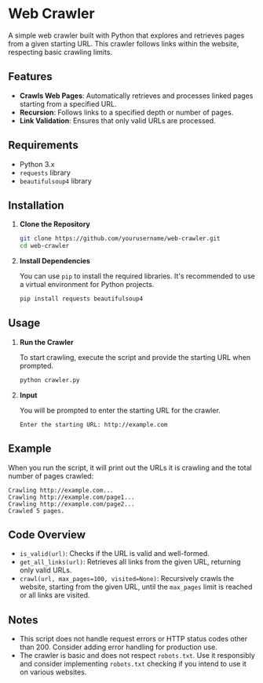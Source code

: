 
# Web Crawler

A simple web crawler built with Python that explores and retrieves pages from a given starting URL. This crawler follows links within the website, respecting basic crawling limits.

## Features

- **Crawls Web Pages**: Automatically retrieves and processes linked pages starting from a specified URL.
- **Recursion**: Follows links to a specified depth or number of pages.
- **Link Validation**: Ensures that only valid URLs are processed.

## Requirements

- Python 3.x
- `requests` library
- `beautifulsoup4` library

## Installation

1. **Clone the Repository**

   ```bash
   git clone https://github.com/yourusername/web-crawler.git
   cd web-crawler
   ```

2. **Install Dependencies**

   You can use `pip` to install the required libraries. It's recommended to use a virtual environment for Python projects.

   ```bash
   pip install requests beautifulsoup4
   ```

## Usage

1. **Run the Crawler**

   To start crawling, execute the script and provide the starting URL when prompted.

   ```bash
   python crawler.py
   ```

2. **Input**

   You will be prompted to enter the starting URL for the crawler.

   ```text
   Enter the starting URL: http://example.com
   ```

## Example

When you run the script, it will print out the URLs it is crawling and the total number of pages crawled:

```text
Crawling http://example.com...
Crawling http://example.com/page1...
Crawling http://example.com/page2...
Crawled 5 pages.
```

## Code Overview

- `is_valid(url)`: Checks if the URL is valid and well-formed.
- `get_all_links(url)`: Retrieves all links from the given URL, returning only valid URLs.
- `crawl(url, max_pages=100, visited=None)`: Recursively crawls the website, starting from the given URL, until the `max_pages` limit is reached or all links are visited.

## Notes

- This script does not handle request errors or HTTP status codes other than 200. Consider adding error handling for production use.
- The crawler is basic and does not respect `robots.txt`. Use it responsibly and consider implementing `robots.txt` checking if you intend to use it on various websites.

